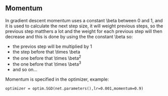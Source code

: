 ## Momentum
In gradient descent momentum uses a constant \beta between 0 and 1, and it is used to calculate the next step size, it will weight previous steps, so the previous step matthers a lot and the weight for each previous step will then decrease and this is done by using the the constant \beta so: 
* the previos step will be multiplied by 1 
* the step before that \times \beta 
* the one before that \times \beta<sup>2</sup> 
* the one before that \times \beta<sup>3</sup>
* and so on...

Momentum is specified in the optimizer, example:

```optimizer = optim.SGD(net.parameters(),lr=0.001,momentum=0.9)```